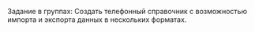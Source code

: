 
Задание в группах: Создать телефонный справочник с возможностью импорта и экспорта данных в нескольких форматах.

